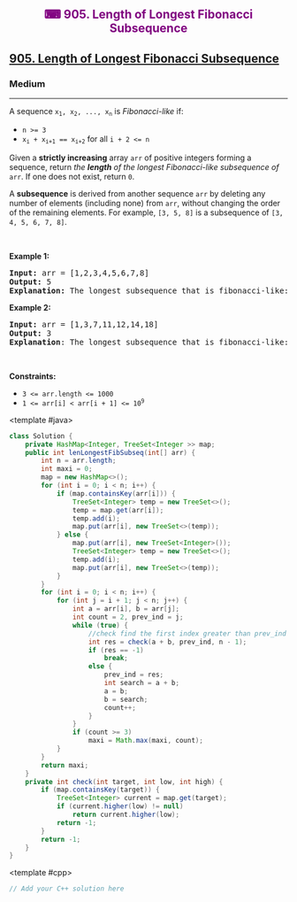 <div align = "center">
<h style = "margin-bottom: 0px; margin-top: 0px; color : purple;" align = "center" class = "header">

## ⌨ 905. Length of Longest Fibonacci Subsequence

</h>
</div>

<h2><a href="https://leetcode.com/problems/length-of-longest-fibonacci-subsequence" target = "_blank">905. Length of Longest Fibonacci Subsequence</a></h2><h3>Medium</h3><hr><p>A sequence <code>x<sub>1</sub>, x<sub>2</sub>, ..., x<sub>n</sub></code> is <em>Fibonacci-like</em> if:</p>

<ul>
	<li><code>n &gt;= 3</code></li>
	<li><code>x<sub>i</sub> + x<sub>i+1</sub> == x<sub>i+2</sub></code> for all <code>i + 2 &lt;= n</code></li>
</ul>

<p>Given a <b>strictly increasing</b> array <code>arr</code> of positive integers forming a sequence, return <em>the <strong>length</strong> of the longest Fibonacci-like subsequence of</em> <code>arr</code>. If one does not exist, return <code>0</code>.</p>

<p>A <strong>subsequence</strong> is derived from another sequence <code>arr</code> by deleting any number of elements (including none) from <code>arr</code>, without changing the order of the remaining elements. For example, <code>[3, 5, 8]</code> is a subsequence of <code>[3, 4, 5, 6, 7, 8]</code>.</p>

<p>&nbsp;</p>
<p><strong class="example">Example 1:</strong></p>

<pre>
<strong>Input:</strong> arr = [1,2,3,4,5,6,7,8]
<strong>Output:</strong> 5
<strong>Explanation:</strong> The longest subsequence that is fibonacci-like: [1,2,3,5,8].</pre>

<p><strong class="example">Example 2:</strong></p>

<pre>
<strong>Input:</strong> arr = [1,3,7,11,12,14,18]
<strong>Output:</strong> 3
<strong>Explanation</strong>:<strong> </strong>The longest subsequence that is fibonacci-like: [1,11,12], [3,11,14] or [7,11,18].</pre>

<p>&nbsp;</p>
<p><strong>Constraints:</strong></p>

<ul>
	<li><code>3 &lt;= arr.length &lt;= 1000</code></li>
	<li><code>1 &lt;= arr[i] &lt; arr[i + 1] &lt;= 10<sup>9</sup></code></li>
</ul>

<CodeTabs :languages="[ { name: 'C++', slot: 'cpp' }, { name: 'Java', slot: 'java' } ]"> <template #java>

```java
class Solution {
    private HashMap<Integer, TreeSet<Integer >> map;
    public int lenLongestFibSubseq(int[] arr) {
        int n = arr.length;
        int maxi = 0;
        map = new HashMap<>();
        for (int i = 0; i < n; i++) {
            if (map.containsKey(arr[i])) {
                TreeSet<Integer> temp = new TreeSet<>();
                temp = map.get(arr[i]);
                temp.add(i);
                map.put(arr[i], new TreeSet<>(temp));
            } else {
                map.put(arr[i], new TreeSet<Integer>());
                TreeSet<Integer> temp = new TreeSet<>();
                temp.add(i);
                map.put(arr[i], new TreeSet<>(temp));
            }
        }
        for (int i = 0; i < n; i++) {
            for (int j = i + 1; j < n; j++) {
                int a = arr[i], b = arr[j];
                int count = 2, prev_ind = j;
                while (true) {
                    //check find the first index greater than prev_ind which is equal to a + b;
                    int res = check(a + b, prev_ind, n - 1);
                    if (res == -1)
                        break;
                    else {
                        prev_ind = res;
                        int search = a + b;
                        a = b;
                        b = search;
                        count++;
                    }
                }
                if (count >= 3)
                    maxi = Math.max(maxi, count);
            }
        }
        return maxi;
    }
    private int check(int target, int low, int high) {
        if (map.containsKey(target)) {
            TreeSet<Integer> current = map.get(target);
            if (current.higher(low) != null)
                return current.higher(low);
            return -1;
        }
        return -1;
    }
}
```

</template>

<template #cpp>

```cpp
// Add your C++ solution here
```

</template>

</CodeTabs>
